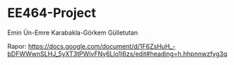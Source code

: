 # EE464-Project
Emin Ün-Emre Karabakla-Görkem Gülletutan

Rapor: 
https://docs.google.com/document/d/1F6ZsHuH_-bDFWWwnSLHJ_5yXT3tPWivFNy6Llo1I6zs/edit#heading=h.hhpnnwzfyg3q